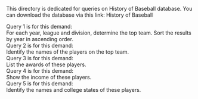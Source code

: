 This directory is dedicated for queries on History of Baseball database. You can download the database via this link: History of Baseball

Query 1 is for this demand:<br/>
For each year, league and division, determine the top team. Sort the results by year in ascending order.<br/>
Query 2 is for this demand:<br/>
Identify the names of the players on the top team.<br/>
Query 3 is for this demand:<br/>
List the awards of these players. <br/>
Query 4 is for this demand:<br/>
Show the income of these players.<br/>
Query 5 is for this demand:<br/>
Identify the names and college states of these players.<br/>
